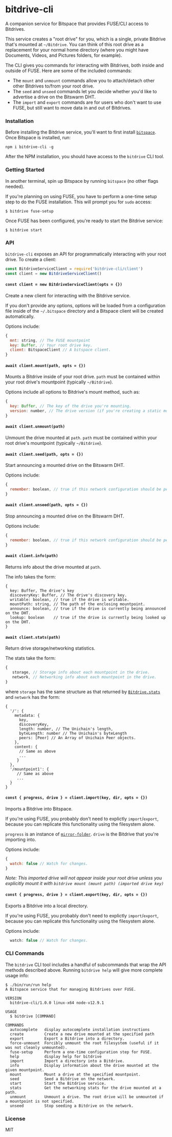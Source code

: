 # bitdrive-cli
A companion service for Bitspace that provides FUSE/CLI access to Bitdrives.

This service creates a "root drive" for you, which is a single, private Bitdrive that's mounted at `~/Bitdrive`. You can think of this root drive as a replacement for your normal home directory (where you might have Documents, Videos, and Pictures folders, for example).

The CLI gives you commands for interacting with Bitdrives, both inside and outside of FUSE. Here are some of the included commands:
* The `mount` and `unmount` commands allow you to attach/detach other other Bitdrives to/from your root drive.
* The `seed` and `unseed` commands let you decide whether you'd like to advertise a drive on the Bitswarm DHT.
* The `import` and `export` commands are for users who don't want to use FUSE, but still want to move data in and out of Bitdrives.

### Installation
Before installing the Bitdrive service, you'll want to first install [`bitspace`](https://github.com/bitwebs/bitspace). Once Bitspace is installed, run:
```
npm i bitdrive-cli -g
```

After the NPM installation, you should have access to the `bitdrive` CLI tool.

### Getting Started
In another terminal, spin up Bitspace by running `bitspace` (no other flags needed).

If you're planning on using FUSE, you have to perform a one-time setup step to do the FUSE installation. This will prompt you for `sudo` access:
```
$ bitdrive fuse-setup
```

Once FUSE has been configured, you're ready to start the Bitdrive service:
```
$ bitdrive start
```

### API
`bitdrive-cli` exposes an API for programmatically interacting with your root drive. To create a client:
```js
const BitdriveServiceClient = require('bitdrive-cli/client')
const client = new BitdriveServiceClient()
```

#### `const client = new BitdriveServiceClient(opts = {})`
Create a new client for interacting with the Bitdrive service.

If you don't provide any options, options will be loaded from a configuration file inside of the `~/.bitspace` directory and a Bitspace client will be created automatically.

Options include:
```js
{
  mnt: string, // The FUSE mountpoint
  key: Buffer, // Your root drive key.
  client: BitspaceClient // A bitspace client.
}
```

#### `await client.mount(path, opts = {})`
Mounts a Bitdrive inside of your root drive. `path` must be contained within your root drive's mountpoint (typically `~/Bitdrive`).

Options include all options to Bitdrive's mount method, such as:
```js
{
  key: Buffer, // The key of the drive you're mounting.
  version: number, // The drive version (if you're creating a static mount)
}
```

#### `await client.unmount(path)`
Unmount the drive mounted at `path`. `path` must be contained within your root drive's mountpoint (typically `~/Bitdrive`).

#### `await client.seed(path, opts = {})`
Start announcing a mounted drive on the Bitswarm DHT.

Options include:
```js
{
  remember: boolean, // true if this network configuration should be persisted across restarts.
}
```

#### `await client.unseed(path, opts = {})`
Stop announcing a mounted drive on the Bitswarm DHT.

Options include:
```js
{
  remember: boolean, // true if this network configuration should be persisted across restarts.
}
```

#### `await client.info(path)`
Returns info about the drive mounted at `path`.

The info takes the form:
```
{
  key: Buffer, The drive's key
  discoveryKey: Buffer, // The drive's discovery key.
  writable: boolean, // true if the drive is writable.
  mountPath: string, // The path of the enclosing mountpoint.
  announce: boolean, // true if the drive is currently being announced on the DHT.
  lookup: boolean    // true if the drive is currently being looked up on the DHT.
}
```

#### `await client.stats(path)`
Return drive storage/networking statistics.

The stats take the form:
```js
{
   storage, // Storage info about each mountpoint in the drive.
   network, // Networking info about each mountpoint in the drive.
}
```

where `storage` has the same structure as that returned by [`Bitdrive.stats`](https://github.com/bitwebs/bitdrive)
and `network` has the form:
```
{
  '/': {
    metadata: {
      key,
      discoveryKey,
      length: number, // The Unichain's length,
      byteLength: number // The Unichain's byteLength
      peers: [Peer] // An Array of Unichain Peer objects.
    },
    content: {
      // Same as above
      ...
     }
  },
  '/mountpoint1': {
     // Same as above
     ...
  }
}
```

#### `const { progress, drive } = client.import(key, dir, opts = {})`
Imports a Bitdrive into Bitspace.

If you're using FUSE, you probably don't need to explictly `import`/`export`, because you can replicate this functionality using the filesystem alone.

`progress` is an instance of [`mirror-folder`](https://github.com/mafintosh/mirror-folder).
`drive` is the Bitdrive that you're importing into.

Options include:
```js
{
  watch: false // Watch for changes.
}
```

_Note: This imported drive will not appear inside your root drive unless you explicitly mount it with `bitdrive mount (mount path) (imported drive key)`_

#### `const { progress, drive } = client.export(key, dir, opts = {})`
Exports a Bitdrive into a local directory.

If you're using FUSE, you probably don't need to explictly `import`/`export`, because you can replicate this functionality using the filesystem alone.

Options include:
```js
  watch: false // Watch for changes.
```

### CLI Commands
The `bitdrive` CLI tool includes a handful of subcommands that wrap the API methods described above. Running `bitdrive help` will give more complete usage info:
```
$ ./bin/run/run help
A Bitspace service that for managing Bitdrives over FUSE.

VERSION
  bitdrive-cli/1.0.0 linux-x64 node-v12.9.1

USAGE
  $ bitdrive [COMMAND]

COMMANDS
  autocomplete   display autocomplete installation instructions
  create         Create a new drive mounted at the specified path
  export         Export a Bitdrive into a directory.
  force-unmount  Forcibly unmount the root filesystem (useful if it was not cleanly unmounted).
  fuse-setup     Perform a one-time configuration step for FUSE.
  help           display help for bitdrive
  import         Import a directory into a Bitdrive.
  info           Display information about the drive mounted at the given mountpoint.
  mount          Mount a drive at the specified mountpoint.
  seed           Seed a Bitdrive on the network.
  start          Start the Bitdrive service.
  stats          Get the networking stats for the drive mounted at a path.
  unmount        Unmount a drive. The root drive will be unmounted if a mountpoint is not specified.
  unseed         Stop seeding a Bitdrive on the network.
```

### License
MIT
